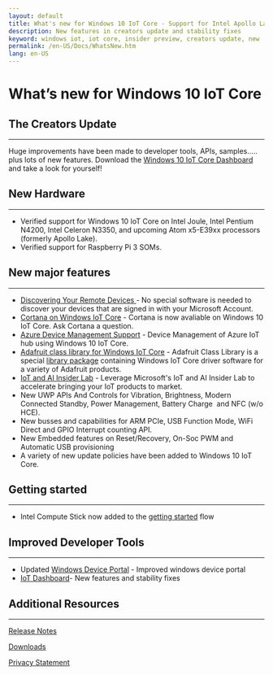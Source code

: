```yaml
---
layout: default
title: What's new for Windows 10 IoT Core - Support for Intel Apollo Lake
description: New features in creators update and stability fixes
keyword: windows iot, iot core, insider preview, creators update, new
permalink: /en-US/Docs/WhatsNew.htm
lang: en-US
---
```

# What’s new for Windows 10 IoT Core 

## The Creators Update
___

Huge improvements have been made to developer tools, APIs, samples.....  plus lots of new features. Download the [Windows 10 IoT Core Dashboard](http://go.microsoft.com/fwlink/?LinkID=708576) and take a look for yourself!

## New Hardware 
___

* Verified support for Windows 10 IoT Core on Intel Joule, Intel Pentium N4200, Intel Celeron N3350, and upcoming Atom x5-E39xx processors (formerly Apollo Lake).
* Verified support for Raspberry Pi 3 SOMs. 

## New major features
___ 
* [Discovering Your Remote Devices ](https://docs.microsoft.com/en-us/windows/uwp/launch-resume/discover-remote-devices) - No special software is needed to discover your devices that are signed in with your Microsoft Account.
* [Cortana on Windows IoT Core]({{site.baseurl}}/{{page.lang}}/Docs/CortanaOnIoTCore) - Cortana is now avaliable on Windows 10 IoT Core. Ask Cortana a question.
* [Azure Device Management Support]({{site.baseurl}}/{{page.lang}}/Docs/AzureDM) - Device Management of Azure IoT hub using Windows 10 IoT Core. 
* [Adafruit class library for Windows IoT Core](https://learn.adafruit.com/adafruit-class-library-for-windows-iot-core) - Adafruit Class Library is a special [library package](https://github.com/adafruit/AdafruitClassLibrary) containing Windows IoT Core driver software for a variety of Adafruit products.
* [IoT and AI Insider Lab]({{site.baseurl}}/{{page.lang}}/Docs/InsiderLab) - Leverage Microsoft's IoT and AI Insider Lab to accelerate bringing your IoT products to market.
* New UWP APIs And Controls for Vibration, Brightness, Modern Connected Standby, Power Management, Battery Charge  and NFC (w/o HCE). 
* New busses and capabilities for ARM PCIe, USB Function Mode, WiFi Direct and  GPIO Interrupt counting API. 
* New Embedded features on Reset/Recovery, On-Soc PWM and Automatic USB provisioning 
* A variety of new update policies have been added to Windows 10 IoT Core. 

## Getting started
___ 
*  Intel Compute Stick now added to the [getting started]({{site.baseurl}}/{{page.lang}}/GetStarted) flow  

## Improved Developer Tools
___ 
* Updated [Windows Device Portal]({{site.baseurl}}/{{page.lang}}/docs/deviceportal) - Improved windows device portal 
* [IoT Dashboard]({{site.baseurl}}/{{page.lang}}/docs/iotdashboard)- New features and stability fixes  

## Additional Resources
___ 

[Release Notes]({{site.baseurl}}/{{page.lang}}/Docs/ReleaseNotesInsiderPreview)

[Downloads]({{site.baseurl}}/{{page.lang}}/Downloads)

[Privacy Statement](http://go.microsoft.com/fwlink/?LinkId=506737)
